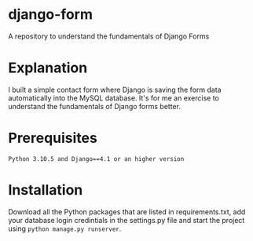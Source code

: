 # django-form
A repository to understand the fundamentals of Django Forms

# Explanation
I built a simple contact form where Django is saving the form data automatically into the MySQL database. It's for me an exercise to understand the fundamentals of Django forms better. 

# Prerequisites
`Python 3.10.5 and Django==4.1 or an higher version`

# Installation
Download all the Python packages that are listed in requirements.txt, add your database login credintials in the settings.py file and start the project using `python manage.py runserver`.
